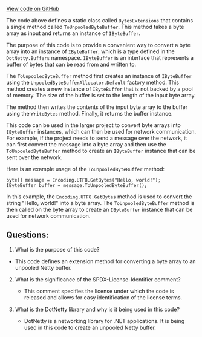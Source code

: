 [View code on GitHub](https://github.com/nethermindeth/nethermind/Nethermind.Network/BytesExtensions.cs)

The code above defines a static class called `BytesExtensions` that contains a single method called `ToUnpooledByteBuffer`. This method takes a byte array as input and returns an instance of `IByteBuffer`. 

The purpose of this code is to provide a convenient way to convert a byte array into an instance of `IByteBuffer`, which is a type defined in the `DotNetty.Buffers` namespace. `IByteBuffer` is an interface that represents a buffer of bytes that can be read from and written to. 

The `ToUnpooledByteBuffer` method first creates an instance of `IByteBuffer` using the `UnpooledByteBufferAllocator.Default` factory method. This method creates a new instance of `IByteBuffer` that is not backed by a pool of memory. The size of the buffer is set to the length of the input byte array. 

The method then writes the contents of the input byte array to the buffer using the `WriteBytes` method. Finally, it returns the buffer instance. 

This code can be used in the larger project to convert byte arrays into `IByteBuffer` instances, which can then be used for network communication. For example, if the project needs to send a message over the network, it can first convert the message into a byte array and then use the `ToUnpooledByteBuffer` method to create an `IByteBuffer` instance that can be sent over the network. 

Here is an example usage of the `ToUnpooledByteBuffer` method:

```
byte[] message = Encoding.UTF8.GetBytes("Hello, world!");
IByteBuffer buffer = message.ToUnpooledByteBuffer();
```

In this example, the `Encoding.UTF8.GetBytes` method is used to convert the string "Hello, world!" into a byte array. The `ToUnpooledByteBuffer` method is then called on the byte array to create an `IByteBuffer` instance that can be used for network communication.
## Questions: 
 1. What is the purpose of this code?
   - This code defines an extension method for converting a byte array to an unpooled Netty buffer.

2. What is the significance of the SPDX-License-Identifier comment?
   - This comment specifies the license under which the code is released and allows for easy identification of the license terms.

3. What is the DotNetty library and why is it being used in this code?
   - DotNetty is a networking library for .NET applications. It is being used in this code to create an unpooled Netty buffer.